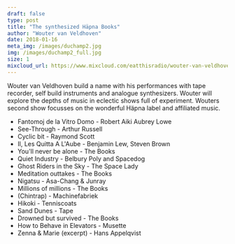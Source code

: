 ```yaml
---
draft: false
type: post
title: "The synthesized Häpna Books"
author: "Wouter van Veldhoven"
date: 2018-01-16
meta_img: /images/duchamp2.jpg
img: /images/duchamp2_full.jpg
size: 1
mixcloud_url: https://www.mixcloud.com/eatthisradio/wouter-van-veldhoven-2-the-synthesized-hapna-books/
---
```


Wouter van Veldhoven build a name with his performances with tape recorder, self build instruments and analogue synthesizers. Wouter will explore the depths of music in eclectic shows full of experiment. 
Wouters second show focusses on the wonderful Häpna label and affiliated music. 

- Fantomoj de la Vitro Domo - Robert Aiki Aubrey Lowe
- See-Through - Arthur Russell
- Cyclic bit - Raymond Scott
- Il, Les Quitta A L'Aube - Benjamin Lew, Steven Brown
- You'll never be alone - The Books
- Quiet Industry - Belbury Poly and Spacedog
- Ghost Riders in the Sky - The Space Lady
- Meditation outtakes - The Books
- Nigatsu - Asa-Chang & Junray
- Millions of millions - The Books
- (Chintrap) - Machinefabriek
- Hikoki - Tenniscoats
- Sand Dunes - Tape
- Drowned but survived - The Books
- How to Behave in Elevators - Musette
- Zenna & Marie (excerpt) - Hans Appelqvist